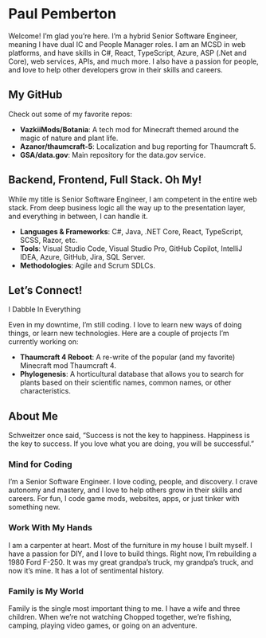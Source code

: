 # Paul Pemberton
Welcome! I’m glad you’re here. I’m a hybrid Senior Software Engineer, meaning I have dual IC and People Manager roles. I am an MCSD in web platforms, and have skills in C#, React, TypeScript, Azure, ASP (.Net and Core), web services, APIs, and much more. I also have a passion for people, and love to help other developers grow in their skills and careers.

## My GitHub
Check out some of my favorite repos:

- **VazkiiMods/Botania**: A tech mod for Minecraft themed around the magic of nature and plant life.
- **Azanor/thaumcraft-5**: Localization and bug reporting for Thaumcraft 5.
- **GSA/data.gov**: Main repository for the data.gov service.

## Backend, Frontend, Full Stack. Oh My!
While my title is Senior Software Engineer, I am competent in the entire web stack. From deep business logic all the way up to the presentation layer, and everything in between, I can handle it.
- **Languages & Frameworks**: C#, Java, .NET Core, React, TypeScript, SCSS, Razor, etc.
- **Tools**: Visual Studio Code, Visual Studio Pro, GitHub Copilot, IntelliJ IDEA, Azure, GitHub, Jira, SQL Server.
- **Methodologies**: Agile and Scrum SDLCs.

## Let’s Connect!
I Dabble In Everything

Even in my downtime, I’m still coding. I love to learn new ways of doing things, or learn new technologies. Here are a couple of projects I’m currently working on:
- **Thaumcraft 4 Reboot**: A re-write of the popular (and my favorite) Minecraft mod Thaumcraft 4.
- **Phylogenesis**: A horticultural database that allows you to search for plants based on their scientific names, common names, or other characteristics.

## About Me
Schweitzer once said, “Success is not the key to happiness. Happiness is the key to success. If you love what you are doing, you will be successful.”

### Mind for Coding
I’m a Senior Software Engineer. I love coding, people, and discovery. I crave autonomy and mastery, and I love to help others grow in their skills and careers. For fun, I code game mods, websites, apps, or just tinker with something new.

### Work With My Hands
I am a carpenter at heart. Most of the furniture in my house I built myself. I have a passion for DIY, and I love to build things. Right now, I’m rebuilding a 1980 Ford F-250. It was my great grandpa’s truck, my grandpa’s truck, and now it’s mine. It has a lot of sentimental history.

### Family is My World
Family is the single most important thing to me. I have a wife and three children. When we’re not watching Chopped together, we’re fishing, camping, playing video games, or going on an adventure.
